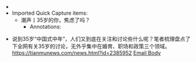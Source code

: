 - 
- Imported Quick Capture items:
    - 潮声丨35岁的你，焦虑了吗？
        - Annotations:

* 说到35岁“中国式中年”，人们又到底在关注和讨论些什么呢？笔者梳理盘点了下全网有关35岁的讨论，无外乎集中在婚育、职场和政策三个领域。
https://tianmunews.com/news.html?id=2385952 [Email Body](https://files.todoist.com/cctyix84S0JxYn5AXgxODnd8RZJ-qNkH3gFck_OgvfwH7GXGYdqkLJ968MpKgnLs/by/21878347/as/file.html)
